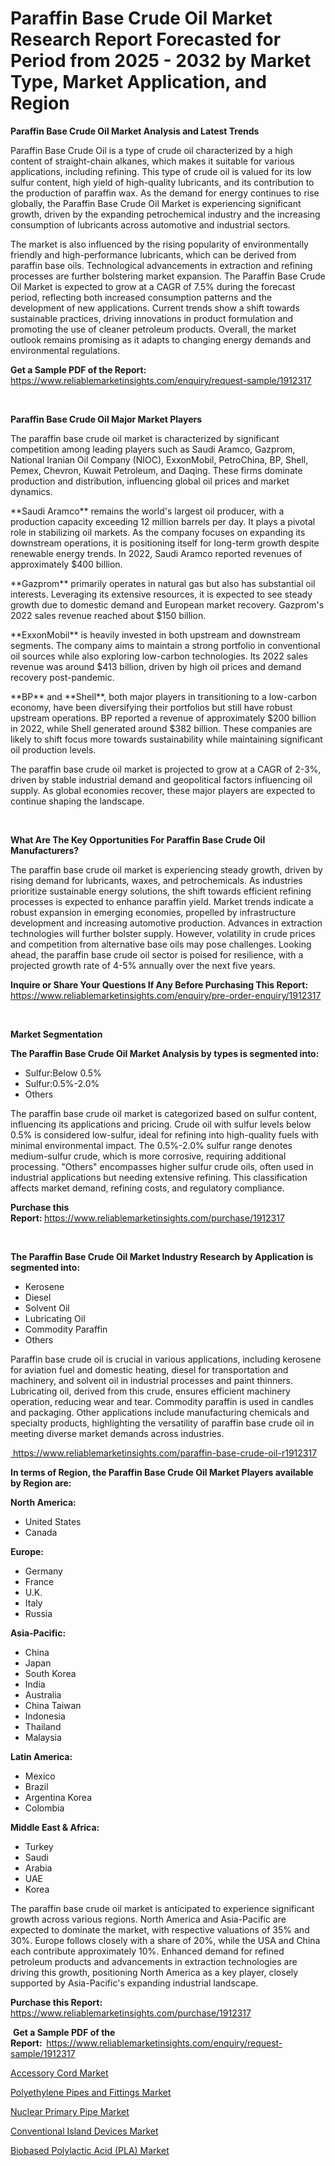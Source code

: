 <p><h1>Paraffin Base Crude Oil Market Research Report Forecasted for Period from 2025 -  2032 by Market Type, Market Application, and Region</h1></p><p><strong>Paraffin Base Crude Oil Market Analysis and Latest Trends</strong></p>
<p><p>Paraffin Base Crude Oil is a type of crude oil characterized by a high content of straight-chain alkanes, which makes it suitable for various applications, including refining. This type of crude oil is valued for its low sulfur content, high yield of high-quality lubricants, and its contribution to the production of paraffin wax. As the demand for energy continues to rise globally, the Paraffin Base Crude Oil Market is experiencing significant growth, driven by the expanding petrochemical industry and the increasing consumption of lubricants across automotive and industrial sectors.</p><p>The market is also influenced by the rising popularity of environmentally friendly and high-performance lubricants, which can be derived from paraffin base oils. Technological advancements in extraction and refining processes are further bolstering market expansion. The Paraffin Base Crude Oil Market is expected to grow at a CAGR of 7.5% during the forecast period, reflecting both increased consumption patterns and the development of new applications. Current trends show a shift towards sustainable practices, driving innovations in product formulation and promoting the use of cleaner petroleum products. Overall, the market outlook remains promising as it adapts to changing energy demands and environmental regulations.</p></p>
<p><strong>Get a Sample PDF of the Report:&nbsp;</strong> <a href="https://www.reliablemarketinsights.com/enquiry/request-sample/1912317?utm_campaign=2225&utm_medium=2&utm_source=Github&utm_content=ia&utm_term=30012025&utm_id=paraffin-base-crude-oil">https://www.reliablemarketinsights.com/enquiry/request-sample/1912317</a></p>
<p>&nbsp;</p>
<p><strong>Paraffin Base Crude Oil Major Market Players</strong></p>
<p><p>The paraffin base crude oil market is characterized by significant competition among leading players such as Saudi Aramco, Gazprom, National Iranian Oil Company (NIOC), ExxonMobil, PetroChina, BP, Shell, Pemex, Chevron, Kuwait Petroleum, and Daqing. These firms dominate production and distribution, influencing global oil prices and market dynamics.</p><p>**Saudi Aramco** remains the world's largest oil producer, with a production capacity exceeding 12 million barrels per day. It plays a pivotal role in stabilizing oil markets. As the company focuses on expanding its downstream operations, it is positioning itself for long-term growth despite renewable energy trends. In 2022, Saudi Aramco reported revenues of approximately $400 billion.</p><p>**Gazprom** primarily operates in natural gas but also has substantial oil interests. Leveraging its extensive resources, it is expected to see steady growth due to domestic demand and European market recovery. Gazprom's 2022 sales revenue reached about $150 billion.</p><p>**ExxonMobil** is heavily invested in both upstream and downstream segments. The company aims to maintain a strong portfolio in conventional oil sources while also exploring low-carbon technologies. Its 2022 sales revenue was around $413 billion, driven by high oil prices and demand recovery post-pandemic.</p><p>**BP** and **Shell**, both major players in transitioning to a low-carbon economy, have been diversifying their portfolios but still have robust upstream operations. BP reported a revenue of approximately $200 billion in 2022, while Shell generated around $382 billion. These companies are likely to shift focus more towards sustainability while maintaining significant oil production levels.</p><p>The paraffin base crude oil market is projected to grow at a CAGR of 2-3%, driven by stable industrial demand and geopolitical factors influencing oil supply. As global economies recover, these major players are expected to continue shaping the landscape.</p></p>
<p>&nbsp;</p>
<p><strong>What Are The Key Opportunities For Paraffin Base Crude Oil Manufacturers?</strong></p>
<p><p>The paraffin base crude oil market is experiencing steady growth, driven by rising demand for lubricants, waxes, and petrochemicals. As industries prioritize sustainable energy solutions, the shift towards efficient refining processes is expected to enhance paraffin yield. Market trends indicate a robust expansion in emerging economies, propelled by infrastructure development and increasing automotive production. Advances in extraction technologies will further bolster supply. However, volatility in crude prices and competition from alternative base oils may pose challenges. Looking ahead, the paraffin base crude oil sector is poised for resilience, with a projected growth rate of 4-5% annually over the next five years.</p></p>
<p><strong>Inquire or Share Your Questions If Any Before Purchasing This Report:</strong> <a href="https://www.reliablemarketinsights.com/enquiry/pre-order-enquiry/1912317?utm_campaign=2225&utm_medium=2&utm_source=Github&utm_content=ia&utm_term=30012025&utm_id=paraffin-base-crude-oil">https://www.reliablemarketinsights.com/enquiry/pre-order-enquiry/1912317</a></p>
<p>&nbsp;</p>
<p><strong>Market Segmentation</strong></p>
<p><strong>The Paraffin Base Crude Oil Market Analysis by types is segmented into:</strong></p>
<p><ul><li>Sulfur:Below 0.5%</li><li>Sulfur:0.5%-2.0%</li><li>Others</li></ul></p>
<p><p>The paraffin base crude oil market is categorized based on sulfur content, influencing its applications and pricing. Crude oil with sulfur levels below 0.5% is considered low-sulfur, ideal for refining into high-quality fuels with minimal environmental impact. The 0.5%-2.0% sulfur range denotes medium-sulfur crude, which is more corrosive, requiring additional processing. "Others" encompasses higher sulfur crude oils, often used in industrial applications but needing extensive refining. This classification affects market demand, refining costs, and regulatory compliance.</p></p>
<p><strong>Purchase this Report:&nbsp;</strong><a href="https://www.reliablemarketinsights.com/purchase/1912317?utm_campaign=2225&utm_medium=2&utm_source=Github&utm_content=ia&utm_term=30012025&utm_id=paraffin-base-crude-oil">https://www.reliablemarketinsights.com/purchase/1912317</a></p>
<p>&nbsp;</p>
<p><strong>The Paraffin Base Crude Oil Market Industry Research by Application is segmented into:</strong></p>
<p><ul><li>Kerosene</li><li>Diesel</li><li>Solvent Oil</li><li>Lubricating Oil</li><li>Commodity Paraffin</li><li>Others</li></ul></p>
<p><p>Paraffin base crude oil is crucial in various applications, including kerosene for aviation fuel and domestic heating, diesel for transportation and machinery, and solvent oil in industrial processes and paint thinners. Lubricating oil, derived from this crude, ensures efficient machinery operation, reducing wear and tear. Commodity paraffin is used in candles and packaging. Other applications include manufacturing chemicals and specialty products, highlighting the versatility of paraffin base crude oil in meeting diverse market demands across industries.</p></p>
<p><a href="https://www.reliablemarketinsights.com/paraffin-base-crude-oil-r1912317?utm_campaign=2225&utm_medium=2&utm_source=Github&utm_content=ia&utm_term=30012025&utm_id=paraffin-base-crude-oil">&nbsp;https://www.reliablemarketinsights.com/paraffin-base-crude-oil-r1912317</a></p>
<p><strong>In terms of Region, the Paraffin Base Crude Oil Market Players available by Region are:</strong></p>
<p>
    <p> <strong> North America: </strong>
        <ul>
            <li>United States</li>
            <li>Canada</li>
        </ul>
        </p> 
    <p> <strong> Europe: </strong>
        <ul>
            <li>Germany</li>
            <li>France</li>
            <li>U.K.</li>
            <li>Italy</li>
            <li>Russia</li>
        </ul>
        </p> 
    <p> <strong> Asia-Pacific: </strong>
        <ul>
            <li>China</li>
            <li>Japan</li>
            <li>South Korea</li>
            <li>India</li>
            <li>Australia</li>
            <li>China Taiwan</li>
            <li>Indonesia</li>
            <li>Thailand</li>
            <li>Malaysia</li>
        </ul>
        </p> 
    <p> <strong> Latin America: </strong>
        <ul>
            <li>Mexico</li>
            <li>Brazil</li>
            <li>Argentina Korea</li>
            <li>Colombia</li>
        </ul>
        </p> 
    <p> <strong> Middle East & Africa: </strong>
        <ul>
            <li>Turkey</li>
            <li>Saudi</li>
            <li>Arabia</li>
            <li>UAE</li>
            <li>Korea</li>
        </ul>
    </p>
    </p>
<p><p>The paraffin base crude oil market is anticipated to experience significant growth across various regions. North America and Asia-Pacific are expected to dominate the market, with respective valuations of 35% and 30%. Europe follows closely with a share of 20%, while the USA and China each contribute approximately 10%. Enhanced demand for refined petroleum products and advancements in extraction technologies are driving this growth, positioning North America as a key player, closely supported by Asia-Pacific's expanding industrial landscape.</p></p>
<p><strong>Purchase this Report: </strong><a href="https://www.reliablemarketinsights.com/purchase/1912317?utm_campaign=2225&utm_medium=2&utm_source=Github&utm_content=ia&utm_term=30012025&utm_id=paraffin-base-crude-oil">https://www.reliablemarketinsights.com/purchase/1912317</a></p>
<p>&nbsp;<strong>Get a Sample PDF of the Report:&nbsp;&nbsp;</strong><a href="https://www.reliablemarketinsights.com/enquiry/request-sample/1912317?utm_campaign=2225&utm_medium=2&utm_source=Github&utm_content=ia&utm_term=30012025&utm_id=paraffin-base-crude-oil">https://www.reliablemarketinsights.com/enquiry/request-sample/1912317</a></p>
<p><strong></strong></p>
<p><p><a href="https://github.com/JosephineMcguire65/Market-Research-Report-List-1/blob/main/accessory-cord-market.md?utm_campaign=2225&utm_medium=2&utm_source=Github&utm_content=ia&utm_term=30012025&utm_id=paraffin-base-crude-oil">Accessory Cord Market</a></p><p><a href="https://github.com/jerhoskinson197676/Market-Research-Report-List-1/blob/main/polyethylene-pipes-and-fittings-market.md?utm_campaign=2225&utm_medium=2&utm_source=Github&utm_content=ia&utm_term=30012025&utm_id=paraffin-base-crude-oil">Polyethylene Pipes and Fittings Market</a></p><p><a href="https://www.linkedin.com/pulse/projected-growth-nuclear-primary-pipe-market-from-2025-2032-2q8qe?utm_campaign=2225&utm_medium=2&utm_source=Github&utm_content=ia&utm_term=30012025&utm_id=paraffin-base-crude-oil">Nuclear Primary Pipe Market</a></p><p><a href="https://www.linkedin.com/pulse/conventional-island-devices-market-analysis-from-2025-2032-eqone?utm_campaign=2225&utm_medium=2&utm_source=Github&utm_content=ia&utm_term=30012025&utm_id=paraffin-base-crude-oil">Conventional Island Devices Market</a></p><p><a href="https://www.linkedin.com/pulse/projected-growth-biobased-polylactic-acid-pla-market-size-8k7qf?utm_campaign=2225&utm_medium=2&utm_source=Github&utm_content=ia&utm_term=30012025&utm_id=paraffin-base-crude-oil">Biobased Polylactic Acid (PLA) Market</a></p></p>